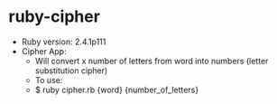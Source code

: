# ruby-cipher
* Ruby version: 2.4.1p111
* Cipher App: 
  *  Will convert x number of letters from word into numbers (letter substitution cipher)
  *  To use:
    *  $ ruby cipher.rb {word} {number_of_letters}